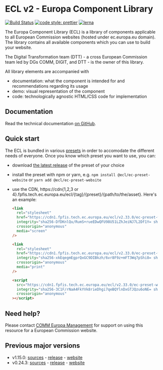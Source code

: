 # ECL v2 - Europa Component Library

[![Build Status](https://drone.fpfis.eu/api/badges/ec-europa/europa-component-library/status.svg)](https://drone.fpfis.eu/ec-europa/europa-component-library)
[![code style: prettier](https://img.shields.io/badge/code_style-prettier-ff69b4.svg?style=flat-square)](https://github.com/prettier/prettier)
[![lerna](https://img.shields.io/badge/maintained%20with-lerna-cc00ff.svg)](https://lernajs.io/)

The Europa Component Library (ECL) is a library of components applicable to all European Commission websites (hosted under ec.europa.eu domain). The library contains all available components which you can use to build your website.

The Digital Transformation team (DTT) - a cross European Commission team led by DGs COMM, DIGIT, and DTT - is the owner of this library.

All library elements are accompanied with

- documentation: what the component is intended for and recommendations regarding its usage
- demo: visual representation of the component
- code: technologically agnostic HTML/CSS code for implementation

## Documentation

Read the technical documentation [on GitHub](docs/README.md).

## Quick start

The ECL is bundled in various [presets](docs/06-presets.md) in order to accomodate the different needs of everyone. Once you know which preset you want to use, you can:

- download [the latest release](https://github.com/ec-europa/europa-component-library/releases/latest) of the preset of your choice
- install the preset with npm or yarn, e.g. `npm install @ecl/ec-preset-website` or `yarn add @ecl/ec-preset-website`
- use the CDN, https://cdn{1,2,3 or 4}.fpfis.tech.ec.europa.eu/ecl/{tag}/{preset}/{path/to/the/asset}. Here's an example:

  ```html
  <link
    rel="stylesheet"
    href="https://cdn1.fpfis.tech.ec.europa.eu/ecl/v2.33.0/ec-preset-website/styles/ecl-ec-preset-website.css"
    integrity="sha256-DfDKnlQu/RumS+rueEDwQFU98U51LZhJeiNJ7L2Df1Y= sha384-H9jmCk86JJ2VCzNg+zJpRS2RCF0Ee5DSOW2QF9lbQnk5QSl0MJfBbR5Bl7OaPdyo sha512-As51sxxoCQfMjYS6QKm1oDRp9d/Wcim2u5puMrfy+htS00qnDYdo8Dr+foxBUL6lpOA5xLHyzVXLlIa3N0syZA=="
    crossorigin="anonymous"
    media="screen"
  />
  ```

  ```html
  <link
    rel="stylesheet"
    href="https://cdn1.fpfis.tech.ec.europa.eu/ecl/v2.33.0/ec-preset-website/styles/ecl-ec-preset-website-print.css"
    integrity="sha256-xkEqegmEgprQxGC9DIBkzh/6vr8F9z+mFT3Wq7pShi8= sha384-yefzqdh1LuG9btOidZ83NTbMVti7OopV82TbdSewmjzQbAHPUti2jbkcLTNRXxPp sha512-ddhTqsLjCPcIV7ezECNfMXC7iGH09z82JVwv8JPd/COKUkaxzR4HiZy60KE05t3AI/En/QNMzpwDnEtLDQyDkA=="
    crossorigin="anonymous"
    media="print"
  />
  ```

  ```html
  <script
    src="https://cdn1.fpfis.tech.ec.europa.eu/ecl/v2.33.0/ec-preset-website/styles/ecl-ec-preset-website.js"
    integrity="sha256-3C1F/rNaA4FkYVk8rieDhgi7qeBQYlnDxGTJQzu6oNE= sha384-oK7g4n2kNh3RdjCqUBOKnH2qa63Bx3cRQL0cynoP0W6iLvQYE82bk4U8ulUkCNR+ sha512-FDDzenPSm36J4I945cbh1n7HQjDrcLQFZ44H4/qlfsBZ7poLkzcf2H/1Wv8Nd13845uSKvzvp2bQX4XGZrFOjg=="
    crossorigin="anonymous"
  ></script>
  ```

## Need help?

Please contact [COMM Europa Management](mailto:Europamanagement@ec.europa.eu) for support on using this resource for a European Commission website.

## Previous major versions

- v1.15.0: [sources](https://github.com/ec-europa/europa-component-library/tree/v1) - [release](https://github.com/ec-europa/europa-component-library/releases/tag/v1.15.0) - [website](https://ec.europa.eu/component-library/v1.15.0/)
- v0.24.3: [sources](https://github.com/ec-europa/europa-component-library/tree/v0) - [release](https://github.com/ec-europa/europa-component-library/releases/tag/v0.24.3) - [website](https://ec.europa.eu/component-library/v0.24.3/)
